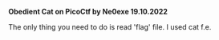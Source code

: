 **Obedient Cat on PicoCtf by Ne0exe 19.10.2022**

The only thing you need to do is read 'flag' file. I used cat f.e.